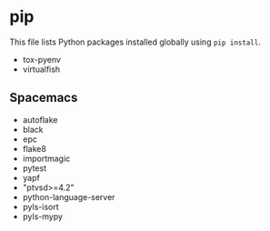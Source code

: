 # pip

This file lists Python packages installed globally using `pip install`.

- tox-pyenv
- virtualfish

## Spacemacs

- autoflake 
- black 
- epc 
- flake8 
- importmagic 
- pytest 
- yapf 
- "ptvsd>=4.2"
- python-language-server
- pyls-isort
- pyls-mypy

